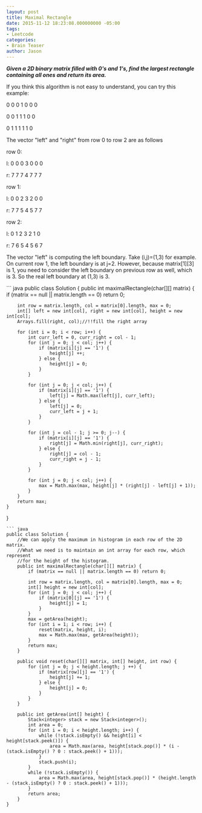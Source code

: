```yaml
---
layout: post
title: Maximal Rectangle
date: 2015-11-12 18:23:08.000000000 -05:00
tags:
- Leetcode
categories:
- Brain Teaser
author: Jason
---
```

<p><strong><em>Given a 2D binary matrix filled with 0's and 1's, find the largest rectangle containing all ones and return its area.</em></strong></p>


<p>If you think this algorithm is not easy to understand, you can try this example:</p>
<p>0 0 0 1 0 0 0</p>
<p>0 0 1 1 1 0 0</p>
<p>0 1 1 1 1 1 0</p>
<p>The vector "left" and "right" from row 0 to row 2 are as follows</p>
<p>row 0:</p>
<p>l: 0 0 0 3 0 0 0</p>
<p>r: 7 7 7 4 7 7 7</p>
<p>row 1:</p>
<p>l: 0 0 2 3 2 0 0</p>
<p>r: 7 7 5 4 5 7 7</p>
<p>row 2:</p>
<p>l: 0 1 2 3 2 1 0</p>
<p>r: 7 6 5 4 5 6 7</p>
<p>The vector "left" is computing the left boundary. Take (i,j)=(1,3) for example. On current row 1, the left boundary is at j=2. However, because matrix[1][3] is 1, you need to consider the left boundary on previous row as well, which is 3. So the real left boundary at (1,3) is 3.</p>
``` java
public class Solution {
    public int maximalRectangle(char[][] matrix) {
        if (matrix == null || matrix.length == 0) return 0;
        
        int row = matrix.length, col = matrix[0].length, max = 0;
        int[] left = new int[col], right = new int[col], height = new int[col];
        Arrays.fill(right, col);//!!fill the right array
        
        for (int i = 0; i < row; i++) {
            int curr_left = 0, curr_right = col - 1;
            for (int j = 0; j < col; j++) {
                if (matrix[i][j] == '1') {
                    height[j] ++;
                } else {
                    height[j] = 0;
                }
            }
            
            for (int j = 0; j < col; j++) {
                if (matrix[i][j] == '1') {
                    left[j] = Math.max(left[j], curr_left);
                } else {
                    left[j] = 0;
                    curr_left = j + 1;
                }
            }
            
            for (int j = col - 1; j >= 0; j--) {
                if (matrix[i][j] == '1') {
                    right[j] = Math.min(right[j], curr_right);
                } else {
                    right[j] = col - 1;
                    curr_right = j - 1;
                }
            }
            
            for (int j = 0; j < col; j++) {
                max = Math.max(max, height[j] * (right[j] - left[j] + 1));
            }
        }
        return max;
    }
}
```
``` java
public class Solution {
    //We can apply the maximum in histogram in each row of the 2D matrix. 
    //What we need is to maintain an int array for each row, which represent 
    //for the height of the histogram.
    public int maximalRectangle(char[][] matrix) {
        if (matrix == null || matrix.length == 0) return 0;
        
        int row = matrix.length, col = matrix[0].length, max = 0;
        int[] height = new int[col];
        for (int j = 0; j < col; j++) {
            if (matrix[0][j] == '1') {
                height[j] = 1;
            }
        }
        max = getArea(height);
        for (int i = 1; i < row; i++) {
            reset(matrix, height, i);
            max = Math.max(max, getArea(height));
        }
        return max;
    }
    
    public void reset(char[][] matrix, int[] height, int row) {
        for (int j = 0; j < height.length; j ++) {
            if (matrix[row][j] == '1') {
                height[j] += 1;
            } else {
                height[j] = 0;
            }
        }
    }
    
    public int getArea(int[] height) {
        Stack<integer> stack = new Stack<integer>();
        int area = 0;
        for (int i = 0; i < height.length; i++) {
            while (!stack.isEmpty() && height[i] < height[stack.peek()]) {
                area = Math.max(area, height[stack.pop()] * (i - (stack.isEmpty() ? 0 : stack.peek() + 1)));
            }
            stack.push(i);
        }
        while (!stack.isEmpty()) {
            area = Math.max(area, height[stack.pop()] * (height.length - (stack.isEmpty() ? 0 : stack.peek() + 1)));
        }
        return area;
    }
}
```
